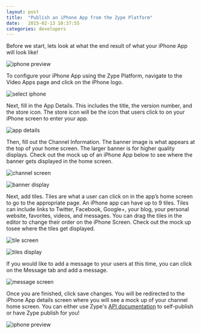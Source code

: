 ```yaml
---
layout: post
title:  "Publish an iPhone App from the Zype Platform"
date:   2015-02-13 10:37:55
categories: developers
---
```


Before we start, lets look at what the end result of what your iPhone App will look like!

![iphone preview]({{site.url}}/assets/iphone/mockup.png)

To configure your iPhone App using the Zype Platform, navigate to the Video Apps page and click
on the iPhone logo.

![select iphone]({{site.url}}/assets/iphone/apps_screen.png)

Next, fill in the App Details. This includes the title, the version number, and the store icon.
The store icon will be the icon that users click to on your iPhone screen to enter your app.

![app details]({{site.url}}/assets/iphone/app_details_screen.png)

Then, fill out the Channel Information. The banner image is what appears at the top of your home
screen. The larger banner is for higher quality displays. Check out the mock up of an iPhone App
below to see where the banner gets displayed in the home screen.

![channel screen]({{site.url}}/assets/iphone/channel_screen.png)

![banner display]({{site.url}}/assets/iphone/mockup-help.png)

Next, add tiles. Tiles are what a user can click on in the app’s home screen to go to the appropriate page. An iPhone app can have up to 9 tiles.
Tiles can include links to Twitter, Facebook, Google+, your blog, your personal website,
favorites, videos, and messages. You can drag the tiles in the editor to change their order on
the iPhone Screen. Check out the mock up tosee where the tiles get displayed.

![tile screen]({{site.url}}/assets/iphone/tiles_screen.png)

![tiles display]({{site.url}}/assets/iphone/mockup-help.png)

If you would like to add a message to your users at this time, you can click on the Message tab
and add a message.

![message screen]({{site.url}}/assets/iphone/message_screen.png)

Once you are finished, click save changes. You will be redirected to the iPhone App details
screen where you will see a mock up of your channel home screen. You can either
use Zype's [API documentation]({{site.url/api_docs/apps}}) to self-publish or have Zype publish
for you!

![iphone preview]({{site.url}}/assets/iphone/iphone_show.png)

